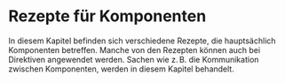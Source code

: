 # Rezepte für Komponenten

In diesem Kapitel befinden sich verschiedene Rezepte, die hauptsächlich Komponenten betreffen.
Manche von den Rezepten können auch bei Direktiven angewendet werden.
Sachen wie z. B. die Kommunikation zwischen Komponenten, werden in diesem Kapitel behandelt.

